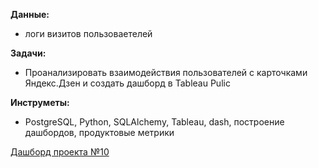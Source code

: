 **Данные:**
- логи визитов пользоваетелей


**Задачи:**
- Проанализировать взаимодействия пользователей с карточками Яндекс.Дзен и создать дашборд в Tableau Pulic

**Инструметы:**


 - PostgreSQL, Python, SQLAlchemy, Tableau, dash, построение дашбордов, продуктовые метрики


[Дашборд проекта №10](https://public.tableau.com/app/profile/takakyli.n/viz/project11_16241164847470/Dashboard)
